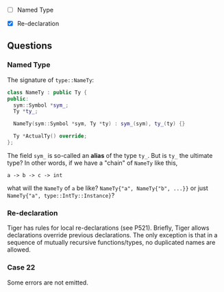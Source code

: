 - [ ] Named Type

- [x] Re-declaration

## Questions

### Named Type

The signature of `type::NameTy`:
```cpp
class NameTy : public Ty {
public:
  sym::Symbol *sym_;
  Ty *ty_;

  NameTy(sym::Symbol *sym, Ty *ty) : sym_(sym), ty_(ty) {}

  Ty *ActualTy() override;
};
```

The field `sym_` is so-called an **alias** of the type `ty_`. But is `ty_` the ultimate type? In other words, if we have a "chain" of `NameTy` like this,
  ```
  a -> b -> c -> int
  ```
what will the `NameTy` of `a` be like? `NameTy{"a", NameTy{"b", ...}}` or just `NameTy{"a", type::IntTy::Instance}`?

### Re-declaration

Tiger has rules for local re-declarations (see P521). Briefly, Tiger allows declarations override previous declarations. The only exception is that in a sequence of mutually recursive functions/types, no duplicated names are allowed.

### Case 22

Some errors are not emitted.
